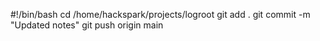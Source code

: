 #!/bin/bash
cd /home/hackspark/projects/logroot
git add .
git commit -m "Updated notes"
git push origin main

